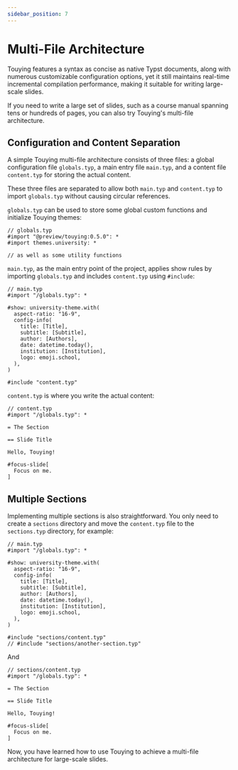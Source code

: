 ```yaml
---
sidebar_position: 7
---
```


# Multi-File Architecture

Touying features a syntax as concise as native Typst documents, along with numerous customizable configuration options, yet it still maintains real-time incremental compilation performance, making it suitable for writing large-scale slides.

If you need to write a large set of slides, such as a course manual spanning tens or hundreds of pages, you can also try Touying's multi-file architecture.

## Configuration and Content Separation

A simple Touying multi-file architecture consists of three files: a global configuration file `globals.typ`, a main entry file `main.typ`, and a content file `content.typ` for storing the actual content.

These three files are separated to allow both `main.typ` and `content.typ` to import `globals.typ` without causing circular references.

`globals.typ` can be used to store some global custom functions and initialize Touying themes:

```typst
// globals.typ
#import "@preview/touying:0.5.0": *
#import themes.university: *

// as well as some utility functions
```

`main.typ`, as the main entry point of the project, applies show rules by importing `globals.typ` and includes `content.typ` using `#include`:

```typst
// main.typ
#import "/globals.typ": *

#show: university-theme.with(
  aspect-ratio: "16-9",
  config-info(
    title: [Title],
    subtitle: [Subtitle],
    author: [Authors],
    date: datetime.today(),
    institution: [Institution],
    logo: emoji.school,
  ),
)

#include "content.typ"
```

`content.typ` is where you write the actual content:

```typst
// content.typ
#import "/globals.typ": *

= The Section

== Slide Title

Hello, Touying!

#focus-slide[
  Focus on me.
]
```

## Multiple Sections

Implementing multiple sections is also straightforward. You only need to create a `sections` directory and move the `content.typ` file to the `sections.typ` directory, for example:

```typst
// main.typ
#import "/globals.typ": *

#show: university-theme.with(
  aspect-ratio: "16-9",
  config-info(
    title: [Title],
    subtitle: [Subtitle],
    author: [Authors],
    date: datetime.today(),
    institution: [Institution],
    logo: emoji.school,
  ),
)

#include "sections/content.typ"
// #include "sections/another-section.typ"
```

And

```typst
// sections/content.typ
#import "/globals.typ": *

= The Section

== Slide Title

Hello, Touying!

#focus-slide[
  Focus on me.
]
```

Now, you have learned how to use Touying to achieve a multi-file architecture for large-scale slides.